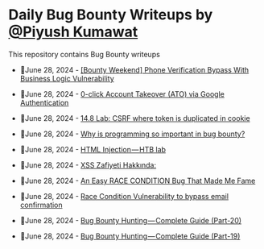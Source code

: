 # Daily Bug Bounty Writeups by [@Piyush Kumawat](https://twitter.com/piyush_supiy) 
This repository contains Bug Bounty writeups

<!-- BLOG-POST-LIST:START -->
 - 💯June 28, 2024 - [[Bounty Weekend] Phone Verification Bypass With Business Logic Vulnerability](https://medium.com/@rifqihz/bounty-weekend-phone-verification-bypass-with-business-logic-vulnerability-1b2844b93d5a?source=rss------bug_bounty-5) 

 - 💯June 28, 2024 - [0-click Account Takeover &lpar;ATO&rpar; via Google Authentication](https://medium.com/@elcapitano7x/0-click-account-takeover-ato-via-google-authentication-b63a01a80a03?source=rss------bug_bounty-5) 

 - 💯June 28, 2024 - [14.8 Lab: CSRF where token is duplicated in cookie](https://cyberw1ng.medium.com/14-8-lab-csrf-where-token-is-duplicated-in-cookie-d688fd0ac2ac?source=rss------bug_bounty-5) 

 - 💯June 28, 2024 - [Why is programming so important in bug bounty?](https://medium.com/@deadoverflow/why-is-programming-so-important-in-bug-bounty-b7d7889ae026?source=rss------bug_bounty-5) 

 - 💯June 28, 2024 - [HTML Injection — HTB lab](https://zhunter12.medium.com/html-injection-htb-lab-cd7bdcd8fd93?source=rss------bug_bounty-5) 

 - 💯June 28, 2024 - [XSS Zafiyeti Hakkında:](https://medium.com/@hhuseyinuyar17/xss-zafiyeti-hakk%C4%B1nda-98b5849d4700?source=rss------bug_bounty-5) 

 - 💯June 28, 2024 - [An Easy RACE CONDITION Bug That Made Me Fame](https://medium.com/@hashimamin/an-easy-race-condition-bug-that-made-me-fame-97d6921ae7f4?source=rss------bug_bounty-5) 

 - 💯June 28, 2024 - [Race Condition Vulnerability to bypass email confirmation](https://medium.com/@siratsami71/race-condition-vulnerability-to-bypass-email-confirmation-2af8d916fe61?source=rss------bug_bounty-5) 

 - 💯June 28, 2024 - [Bug Bounty Hunting — Complete Guide &lpar;Part-20&rpar;](https://medium.com/@rafid19/bug-bounty-hunting-complete-guide-part-20-a60e30106e0c?source=rss------bug_bounty-5) 

 - 💯June 28, 2024 - [Bug Bounty Hunting — Complete Guide &lpar;Part-19&rpar;](https://medium.com/@rafid19/bug-bounty-hunting-complete-guide-part-19-7dfd1bd2d1ba?source=rss------bug_bounty-5) 
<!-- BLOG-POST-LIST:END -->
